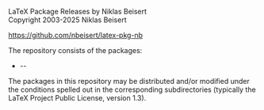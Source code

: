 LaTeX Package Releases by Niklas Beisert  
Copyright 2003-2025 Niklas Beisert

<https://github.com/nbeisert/latex-pkg-nb>

The repository consists of the packages:

* --

The packages in this repository may be distributed and/or modified
under the conditions spelled out in the corresponding subdirectories
(typically the LaTeX Project Public License, version 1.3).
